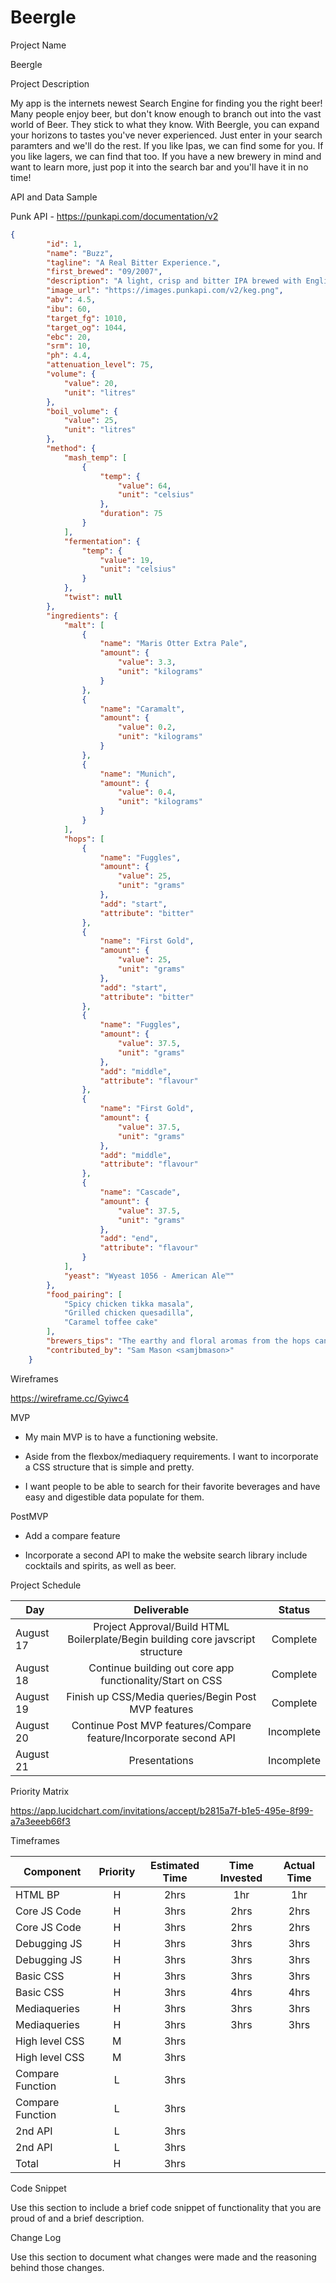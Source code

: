 # Beergle

Project Name

Beergle

Project Description

My app is the internets newest Search Engine for finding you the right beer! Many people enjoy beer, but don't know enough to branch out into the vast world of Beer. They stick to what they know. With Beergle, you can expand your horizons to tastes you've never experienced. Just enter in your search paramters and we'll do the rest. If you like Ipas, we can find some for you. If you like lagers, we can find that too. If you have a new brewery in mind and want to learn more, just pop it into the search bar and you'll have it in no time!

API and Data Sample

Punk API - https://punkapi.com/documentation/v2

```json
{
        "id": 1,
        "name": "Buzz",
        "tagline": "A Real Bitter Experience.",
        "first_brewed": "09/2007",
        "description": "A light, crisp and bitter IPA brewed with English and American hops. A small batch brewed only once.",
        "image_url": "https://images.punkapi.com/v2/keg.png",
        "abv": 4.5,
        "ibu": 60,
        "target_fg": 1010,
        "target_og": 1044,
        "ebc": 20,
        "srm": 10,
        "ph": 4.4,
        "attenuation_level": 75,
        "volume": {
            "value": 20,
            "unit": "litres"
        },
        "boil_volume": {
            "value": 25,
            "unit": "litres"
        },
        "method": {
            "mash_temp": [
                {
                    "temp": {
                        "value": 64,
                        "unit": "celsius"
                    },
                    "duration": 75
                }
            ],
            "fermentation": {
                "temp": {
                    "value": 19,
                    "unit": "celsius"
                }
            },
            "twist": null
        },
        "ingredients": {
            "malt": [
                {
                    "name": "Maris Otter Extra Pale",
                    "amount": {
                        "value": 3.3,
                        "unit": "kilograms"
                    }
                },
                {
                    "name": "Caramalt",
                    "amount": {
                        "value": 0.2,
                        "unit": "kilograms"
                    }
                },
                {
                    "name": "Munich",
                    "amount": {
                        "value": 0.4,
                        "unit": "kilograms"
                    }
                }
            ],
            "hops": [
                {
                    "name": "Fuggles",
                    "amount": {
                        "value": 25,
                        "unit": "grams"
                    },
                    "add": "start",
                    "attribute": "bitter"
                },
                {
                    "name": "First Gold",
                    "amount": {
                        "value": 25,
                        "unit": "grams"
                    },
                    "add": "start",
                    "attribute": "bitter"
                },
                {
                    "name": "Fuggles",
                    "amount": {
                        "value": 37.5,
                        "unit": "grams"
                    },
                    "add": "middle",
                    "attribute": "flavour"
                },
                {
                    "name": "First Gold",
                    "amount": {
                        "value": 37.5,
                        "unit": "grams"
                    },
                    "add": "middle",
                    "attribute": "flavour"
                },
                {
                    "name": "Cascade",
                    "amount": {
                        "value": 37.5,
                        "unit": "grams"
                    },
                    "add": "end",
                    "attribute": "flavour"
                }
            ],
            "yeast": "Wyeast 1056 - American Ale™"
        },
        "food_pairing": [
            "Spicy chicken tikka masala",
            "Grilled chicken quesadilla",
            "Caramel toffee cake"
        ],
        "brewers_tips": "The earthy and floral aromas from the hops can be overpowering. Drop a little Cascade in at the end of the boil to lift the profile with a bit of citrus.",
        "contributed_by": "Sam Mason <samjbmason>"
    }
```

Wireframes

https://wireframe.cc/Gyiwc4

MVP


- My main MVP is to have a functioning website. 


- Aside from the flexbox/mediaquery requirements. I want to incorporate a CSS structure that is simple and pretty.


- I want people to be able to search for their favorite beverages and have easy and digestible data populate for them.


PostMVP


- Add a compare feature


- Incorporate a second API to make the website search library include cocktails and spirits, as well as beer.


Project Schedule

| Day | Deliverable | Status | 
| --- | :---: |  :---: |
|August 17| Project Approval/Build HTML Boilerplate/Begin building core javscript structure | Complete |
|August 18| Continue building out core app functionality/Start on CSS | Complete |
|August 19| Finish up CSS/Media queries/Begin Post MVP features | Complete |
|August 20| Continue Post MVP features/Compare feature/Incorporate second API | Incomplete |
|August 21| Presentations | Incomplete |

Priority Matrix

https://app.lucidchart.com/invitations/accept/b2815a7f-b1e5-495e-8f99-a7a3eeeb66f3

Timeframes

| Component | Priority | Estimated Time | Time Invested | Actual Time |
| --- | :---: |  :---: | :---: | :---: |
| HTML BP | H | 2hrs| 1hr | 1hr  |
| Core JS Code | H | 3hrs| 2hrs | 2hrs |
| Core JS Code | H | 3hrs| 2hrs | 2hrs |
| Debugging JS | H | 3hrs| 3hrs | 3hrs |
| Debugging JS | H | 3hrs| 3hrs| 3hrs |
| Basic CSS | H | 3hrs| 3hrs | 3hrs |
| Basic CSS | H | 3hrs| 4hrs | 4hrs |
| Mediaqueries | H | 3hrs| 3hrs | 3hrs |
| Mediaqueries | H | 3hrs| 3hrs | 3hrs |
| High level CSS | M | 3hrs| |  |
| High level CSS | M | 3hrs| |  |
| Compare Function | L | 3hrs|  |  |
| Compare Function | L | 3hrs|  |  |
| 2nd API | L | 3hrs|  |  |
| 2nd API | L | 3hrs|  |  |
| Total | H | 3hrs|  |  |



Code Snippet

Use this section to include a brief code snippet of functionality that you are proud of and a brief description.

Change Log


Use this section to document what changes were made and the reasoning behind those changes.
